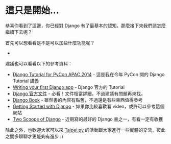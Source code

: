 # 這只是開始...

恭喜你看到了這邊，你已經對 Django 有了最基本的認知。那麼接下來我們該怎麼繼續下去呢？

首先可以想看看是不是可以加些什麼功能呢？

*

建議也可以看看以下的參考資料：

* [Django Tutorial for PyCon APAC 2014](http://daikeren.github.io/django_tutorial/) - 這是我在今年 PyCon 開的 Django Tutorial 講義
* [Writing your first Django app](https://docs.djangoproject.com/en/1.6/intro/tutorial01/) - Django 官方的 Tutorial
* [Django 官方文件](https://www.djangoproject.com/) - 必看！文件相當詳細，不過建議有問題再來找。
* [Django Book](http://www.djangobook.com/en/2.0/index.html) - 雖然書的內容有點舊，不過還是有些東西值得參考
* [Getting Started with Django](http://gettingstartedwithdjango.com/) - 如果你比較喜歡看 video，或許可以參考這個網站
* [Two Scoops of Django](http://www.amazon.com/Two-Scoops-Django-Best-Practices/dp/098146730X) - 近期寫的最好的 Django 書之一，有看一定有收獲

除此之外，也歡迎大家可以來 [Taipei.py](http://www.meetup.com/Taipei-py/) 的活動跟大家進行一些實體的交流，彼此之間多聊聊才更能夠有進步 :)
